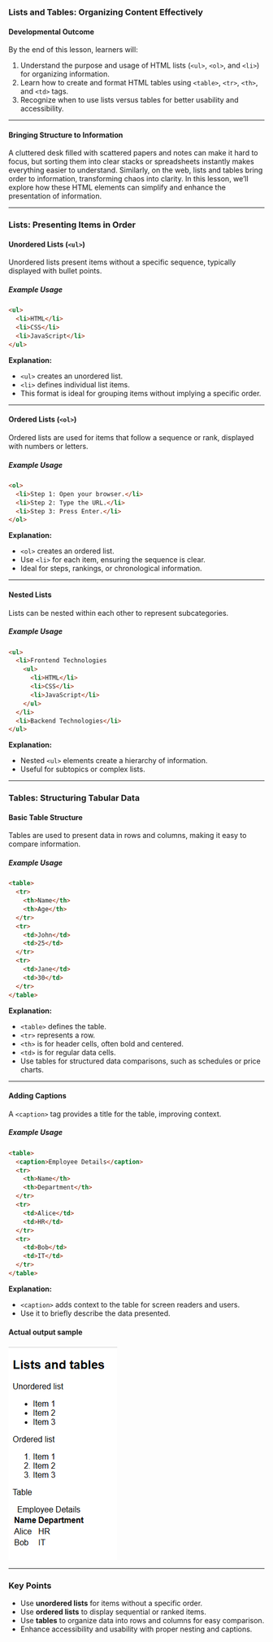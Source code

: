 ### **Lists and Tables: Organizing Content Effectively**

#### **Developmental Outcome**
By the end of this lesson, learners will:
1. Understand the purpose and usage of HTML lists (`<ul>`, `<ol>`, and `<li>`) for organizing information.
2. Learn how to create and format HTML tables using `<table>`, `<tr>`, `<th>`, and `<td>` tags.
3. Recognize when to use lists versus tables for better usability and accessibility.

---

#### **Bringing Structure to Information**
A cluttered desk filled with scattered papers and notes can make it hard to focus, but sorting them into clear stacks or spreadsheets instantly makes everything easier to understand. Similarly, on the web, lists and tables bring order to information, transforming chaos into clarity. In this lesson, we’ll explore how these HTML elements can simplify and enhance the presentation of information.

---

### **Lists: Presenting Items in Order**

#### **Unordered Lists (`<ul>`)**
Unordered lists present items without a specific sequence, typically displayed with bullet points.

##### **Example Usage**
```html
<ul>
  <li>HTML</li>
  <li>CSS</li>
  <li>JavaScript</li>
</ul>
```

**Explanation:**
- `<ul>` creates an unordered list.
- `<li>` defines individual list items.
- This format is ideal for grouping items without implying a specific order.

---

#### **Ordered Lists (`<ol>`)**
Ordered lists are used for items that follow a sequence or rank, displayed with numbers or letters.

##### **Example Usage**
```html
<ol>
  <li>Step 1: Open your browser.</li>
  <li>Step 2: Type the URL.</li>
  <li>Step 3: Press Enter.</li>
</ol>
```

**Explanation:**
- `<ol>` creates an ordered list.
- Use `<li>` for each item, ensuring the sequence is clear.
- Ideal for steps, rankings, or chronological information.

---

#### **Nested Lists**
Lists can be nested within each other to represent subcategories.

##### **Example Usage**
```html
<ul>
  <li>Frontend Technologies
    <ul>
      <li>HTML</li>
      <li>CSS</li>
      <li>JavaScript</li>
    </ul>
  </li>
  <li>Backend Technologies</li>
</ul>
```

**Explanation:**
- Nested `<ul>` elements create a hierarchy of information.
- Useful for subtopics or complex lists.

---

### **Tables: Structuring Tabular Data**

#### **Basic Table Structure**
Tables are used to present data in rows and columns, making it easy to compare information.

##### **Example Usage**
```html
<table>
  <tr>
    <th>Name</th>
    <th>Age</th>
  </tr>
  <tr>
    <td>John</td>
    <td>25</td>
  </tr>
  <tr>
    <td>Jane</td>
    <td>30</td>
  </tr>
</table>
```

**Explanation:**
- `<table>` defines the table.
- `<tr>` represents a row.
- `<th>` is for header cells, often bold and centered.
- `<td>` is for regular data cells.
- Use tables for structured data comparisons, such as schedules or price charts.

---

#### **Adding Captions**
A `<caption>` tag provides a title for the table, improving context.

##### **Example Usage**
```html
<table>
  <caption>Employee Details</caption>
  <tr>
    <th>Name</th>
    <th>Department</th>
  </tr>
  <tr>
    <td>Alice</td>
    <td>HR</td>
  </tr>
  <tr>
    <td>Bob</td>
    <td>IT</td>
  </tr>
</table>
```

**Explanation:**
- `<caption>` adds context to the table for screen readers and users.
- Use it to briefly describe the data presented.

#### Actual output sample

<img src="./Assets/Sample_list_table.png" alt="list and table demo">

---

### **Key Points**
- Use **unordered lists** for items without a specific order.
- Use **ordered lists** to display sequential or ranked items.
- Use **tables** to organize data into rows and columns for easy comparison.
- Enhance accessibility and usability with proper nesting and captions.

